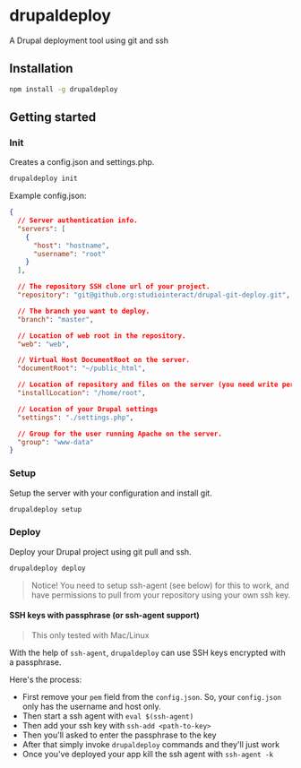 # drupaldeploy

A Drupal deployment tool using git and ssh

## Installation

```bash
npm install -g drupaldeploy
```

## Getting started

### Init

Creates a config.json and settings.php.

```bash
drupaldeploy init
```

Example config.json:
```json
{
  // Server authentication info.
  "servers": [
    {
      "host": "hostname",
      "username": "root"
    }
  ],

  // The repository SSH clone url of your project.
  "repository": "git@github.org:studiointeract/drupal-git-deploy.git",

  // The branch you want to deploy.
  "branch": "master",

  // Location of web root in the repository.
  "web": "web",

  // Virtual Host DocumentRoot on the server.
  "documentRoot": "~/public_html",

  // Location of repository and files on the server (you need write permission).
  "installLocation": "/home/root",

  // Location of your Drupal settings
  "settings": "./settings.php",

  // Group for the user running Apache on the server.
  "group": "www-data"
}
```


### Setup

Setup the server with your configuration and install git.

```bash
drupaldeploy setup
```

### Deploy

Deploy your Drupal project using git pull and ssh.

```bash
drupaldeploy deploy
```

> Notice! You need to setup ssh-agent (see below) for this to work, and have permissions to pull from your repository using your own ssh key.

#### SSH keys with passphrase (or ssh-agent support)

> This only tested with Mac/Linux

With the help of `ssh-agent`, `drupaldeploy` can use SSH keys encrypted with a
passphrase.

Here's the process:

* First remove your `pem` field from the `config.json`. So, your `config.json` only has the username and host only.
* Then start a ssh agent with `eval $(ssh-agent)`
* Then add your ssh key with `ssh-add <path-to-key>`
* Then you'll asked to enter the passphrase to the key
* After that simply invoke `drupaldeploy` commands and they'll just work
* Once you've deployed your app kill the ssh agent with `ssh-agent -k`
